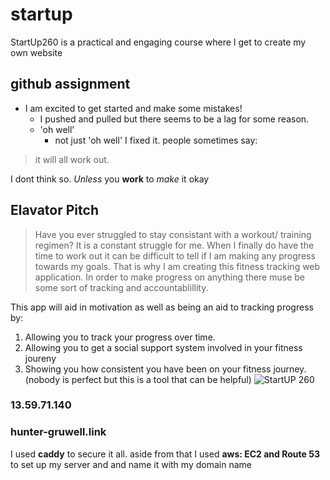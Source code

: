 # startup

StartUp260 is a practical and engaging course where I get to create my own website

## github assignment
 - I am excited to get started and make some mistakes!
    - I pushed and pulled but there seems to be a lag for some reason.
    - 'oh well'
      - not just 'oh well' I fixed it.
people sometimes say:

>it will all work out.

I dont think so. *Unless* you **work** to *make* it okay


## Elavator Pitch
>Have you ever struggled to stay consistant with a workout/ training regimen?
>It is a constant struggle for me. When I finally do have the time to work out it can be difficult to tell if I am making any progress towards my goals.
>That is why I am creating this fitness tracking web application.
>In order to make progress on anything there muse be some sort of tracking and accountablillity.

This app will aid in motivation as well as being an aid to tracking progress by:
1. Allowing you to track your progress over time.
2. Allowing you to get a social support system involved in your fitness joureny 
3. Showing you how consistent you have been on your fitness journey. (nobody is perfect but this is a tool that can be helpful)
![StartUP 260](https://user-images.githubusercontent.com/108026570/215034661-d4d4c940-9355-4360-b7a1-9ba0abfc839c.jpeg)


### 13.59.71.140 ###
### hunter-gruwell.link ###
I used **caddy** to secure it all. aside from that I used **aws: EC2 and Route 53** to set up my server and and name it with my domain name
